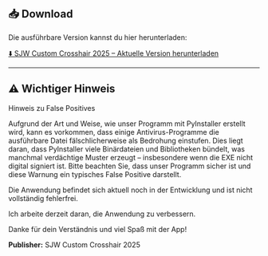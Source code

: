 ## 📥 Download

Die ausführbare Version kannst du hier herunterladen:

[⬇️ SJW Custom Crosshair 2025 – Aktuelle Version herunterladen](https://github.com/SJW-Custom-Crosshair-2025/SJW-Custom-Crosshair-2025/releases/download/v1.1.3/main.dist.zip)

---

## ⚠️ Wichtiger Hinweis

Hinweis zu False Positives

Aufgrund der Art und Weise, wie unser Programm mit PyInstaller erstellt wird, kann es vorkommen, dass einige Antivirus-Programme die ausführbare Datei fälschlicherweise als Bedrohung einstufen. Dies liegt daran, dass PyInstaller viele Binärdateien und Bibliotheken bündelt, was manchmal verdächtige Muster erzeugt – insbesondere wenn die EXE nicht digital signiert ist. Bitte beachten Sie, dass unser Programm sicher ist und diese Warnung ein typisches False Positive darstellt.

Die Anwendung befindet sich aktuell noch in der Entwicklung und ist nicht vollständig fehlerfrei. 

Ich arbeite derzeit daran, die Anwendung zu verbessern.

Danke für dein Verständnis und viel Spaß mit der App!

**Publisher:** SJW Custom Crosshair 2025
